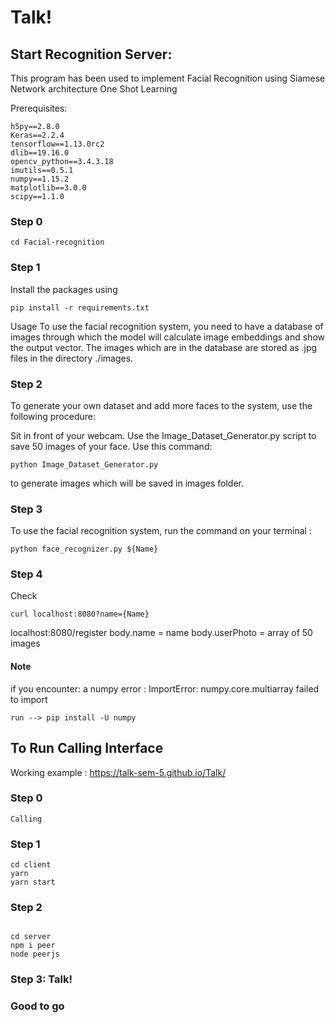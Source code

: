 # Talk!


## Start Recognition Server:

This program has been used to implement Facial Recognition using Siamese Network architecture One Shot Learning

Prerequisites:

```
h5py==2.8.0
Keras==2.2.4
tensorflow==1.13.0rc2
dlib==19.16.0
opencv_python==3.4.3.18
imutils==0.5.1
numpy==1.15.2
matplotlib==3.0.0
scipy==1.1.0
```
### Step 0
```
cd Facial-recognition
```
### Step 1 

Install the packages using 
```
pip install -r requirements.txt
```
Usage
To use the facial recognition system, you need to have a database of images through which the model will calculate image embeddings and show the output vector. The images which are in the database are stored as .jpg files in the directory ./images.

### Step 2
To generate your own dataset and add more faces to the system, use the following procedure:

Sit in front of your webcam. Use the Image_Dataset_Generator.py script to save 50 images of your face. Use this command: 
```
python Image_Dataset_Generator.py 
```
to generate images which will be saved in images folder.

### Step 3
To use the facial recognition system, run the command on your terminal :
```
python face_recognizer.py ${Name}
```

### Step 4

Check
```
curl localhost:8080?name={Name}
```

localhost:8080/register body.name = name body.userPhoto = array of 50 images

#### Note
if you encounter: a numpy error : ImportError: numpy.core.multiarray failed to import
```
run --> pip install -U numpy
```

## To Run Calling Interface

Working example : https://talk-sem-5.github.io/Talk/

### Step 0
```
Calling
```
### Step 1 
```
cd client
yarn
yarn start
```

### Step 2
```

cd server
npm i peer
node peerjs
```

### Step 3: Talk!

### Good to go

